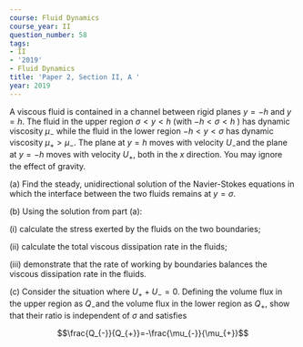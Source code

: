 ```yaml
---
course: Fluid Dynamics
course_year: II
question_number: 58
tags:
- II
- '2019'
- Fluid Dynamics
title: 'Paper 2, Section II, A '
year: 2019
---
```




A viscous fluid is contained in a channel between rigid planes $y=-h$ and $y=h$. The fluid in the upper region $\sigma<y<h$ (with $-h<\sigma<h$ ) has dynamic viscosity $\mu_{-}$ while the fluid in the lower region $-h<y<\sigma$ has dynamic viscosity $\mu_{+}>\mu_{-}$. The plane at $y=h$ moves with velocity $U_{-}$and the plane at $y=-h$ moves with velocity $U_{+}$, both in the $x$ direction. You may ignore the effect of gravity.

(a) Find the steady, unidirectional solution of the Navier-Stokes equations in which the interface between the two fluids remains at $y=\sigma$.

(b) Using the solution from part (a):

(i) calculate the stress exerted by the fluids on the two boundaries;

(ii) calculate the total viscous dissipation rate in the fluids;

(iii) demonstrate that the rate of working by boundaries balances the viscous dissipation rate in the fluids.

(c) Consider the situation where $U_{+}+U_{-}=0$. Defining the volume flux in the upper region as $Q_{-}$and the volume flux in the lower region as $Q_{+}$, show that their ratio is independent of $\sigma$ and satisfies

$$\frac{Q_{-}}{Q_{+}}=-\frac{\mu_{-}}{\mu_{+}}$$